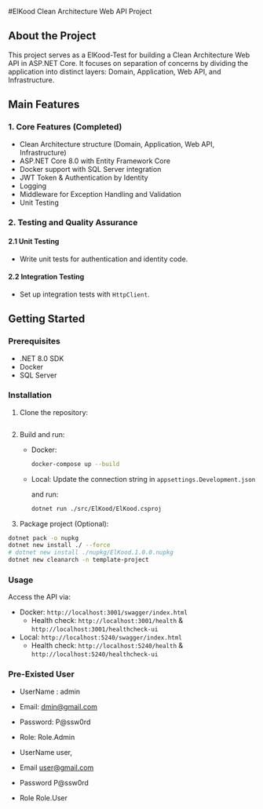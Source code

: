 #ElKood Clean Architecture Web API Project

## About the Project

This project serves as a ElKood-Test for building a Clean Architecture Web API in ASP.NET Core. It focuses on separation of concerns by dividing the application into distinct layers: Domain, Application, Web API, and Infrastructure.

## Main Features

### **1. Core Features (Completed)**

- Clean Architecture structure (Domain, Application, Web API, Infrastructure)
- ASP.NET Core 8.0 with Entity Framework Core
- Docker support with SQL Server integration
- JWT Token & Authentication by Identity
- Logging
- Middleware for Exception Handling and Validation
- Unit Testing

### **2. Testing and Quality Assurance**

#### **2.1 Unit Testing**

- Write unit tests for authentication and identity code.

#### **2.2 Integration Testing**

- Set up integration tests with `HttpClient`.


## Getting Started

### Prerequisites

- .NET 8.0 SDK
- Docker
- SQL Server

### Installation

1. Clone the repository:
    ```git clone https://github.com/Becher44/ElKood    
    ```

2. Build and run:

   - Docker:

     ```bash
     docker-compose up --build
     ```

   - Local: Update the connection string in `appsettings.Development.json`

     and run:

     ```bash
     dotnet run ./src/ElKood/ElKood.csproj
     ```

3. Package project (Optional):

```bash
dotnet pack -o nupkg
dotnet new install ./ --force
# dotnet new install ./nupkg/ElKood.1.0.0.nupkg
dotnet new cleanarch -n template-project
```

### Usage

Access the API via:

- Docker: `http://localhost:3001/swagger/index.html`
  - Health check: `http://localhost:3001/health` & `http://localhost:3001/healthcheck-ui`
- Local: `http://localhost:5240/swagger/index.html`
  - Health check: `http://localhost:5240/health` & `http://localhost:5240/healthcheck-ui`

### Pre-Existed User

- UserName : admin
- Email: dmin@gmail.com
- Password: P@ssw0rd
- Role: Role.Admin

- UserName user,
- Email user@gmail.com
- Password P@ssw0rd
- Role  Role.User
          